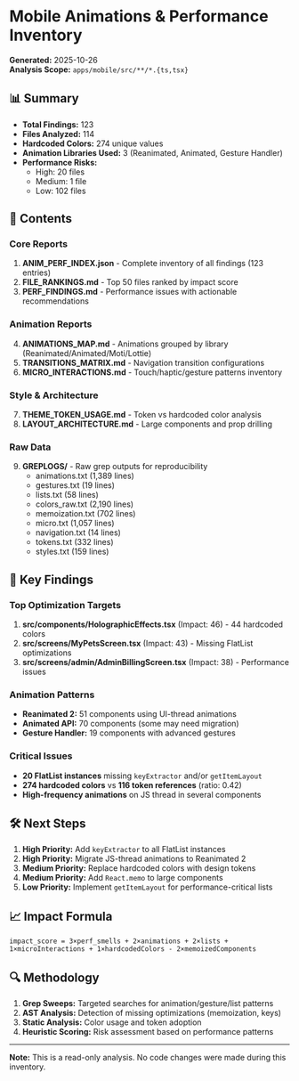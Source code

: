 # Mobile Animations & Performance Inventory

**Generated:** 2025-10-26  
**Analysis Scope:** `apps/mobile/src/**/*.{ts,tsx}`

## 📊 Summary

- **Total Findings:** 123
- **Files Analyzed:** 114
- **Hardcoded Colors:** 274 unique values
- **Animation Libraries Used:** 3 (Reanimated, Animated, Gesture Handler)
- **Performance Risks:**
  - High: 20 files
  - Medium: 1 file
  - Low: 102 files

## 📁 Contents

### Core Reports
1. **ANIM_PERF_INDEX.json** - Complete inventory of all findings (123 entries)
2. **FILE_RANKINGS.md** - Top 50 files ranked by impact score
3. **PERF_FINDINGS.md** - Performance issues with actionable recommendations

### Animation Reports
4. **ANIMATIONS_MAP.md** - Animations grouped by library (Reanimated/Animated/Moti/Lottie)
5. **TRANSITIONS_MATRIX.md** - Navigation transition configurations
6. **MICRO_INTERACTIONS.md** - Touch/haptic/gesture patterns inventory

### Style & Architecture
7. **THEME_TOKEN_USAGE.md** - Token vs hardcoded color analysis
8. **LAYOUT_ARCHITECTURE.md** - Large components and prop drilling

### Raw Data
9. **GREPLOGS/** - Raw grep outputs for reproducibility
   - animations.txt (1,389 lines)
   - gestures.txt (19 lines)
   - lists.txt (58 lines)
   - colors_raw.txt (2,190 lines)
   - memoization.txt (702 lines)
   - micro.txt (1,057 lines)
   - navigation.txt (14 lines)
   - tokens.txt (332 lines)
   - styles.txt (159 lines)

## 🎯 Key Findings

### Top Optimization Targets
1. **src/components/HolographicEffects.tsx** (Impact: 46) - 44 hardcoded colors
2. **src/screens/MyPetsScreen.tsx** (Impact: 43) - Missing FlatList optimizations
3. **src/screens/admin/AdminBillingScreen.tsx** (Impact: 38) - Performance issues

### Animation Patterns
- **Reanimated 2:** 51 components using UI-thread animations
- **Animated API:** 70 components (some may need migration)
- **Gesture Handler:** 19 components with advanced gestures

### Critical Issues
- **20 FlatList instances** missing `keyExtractor` and/or `getItemLayout`
- **274 hardcoded colors** vs **116 token references** (ratio: 0.42)
- **High-frequency animations** on JS thread in several components

## 🛠️ Next Steps

1. **High Priority:** Add `keyExtractor` to all FlatList instances
2. **High Priority:** Migrate JS-thread animations to Reanimated 2
3. **Medium Priority:** Replace hardcoded colors with design tokens
4. **Medium Priority:** Add `React.memo` to large components
5. **Low Priority:** Implement `getItemLayout` for performance-critical lists

## 📈 Impact Formula

```
impact_score = 3×perf_smells + 2×animations + 2×lists + 1×microInteractions + 1×hardcodedColors - 2×memoizedComponents
```

## 🔍 Methodology

1. **Grep Sweeps:** Targeted searches for animation/gesture/list patterns
2. **AST Analysis:** Detection of missing optimizations (memoization, keys)
3. **Static Analysis:** Color usage and token adoption
4. **Heuristic Scoring:** Risk assessment based on performance patterns

---

**Note:** This is a read-only analysis. No code changes were made during this inventory.
